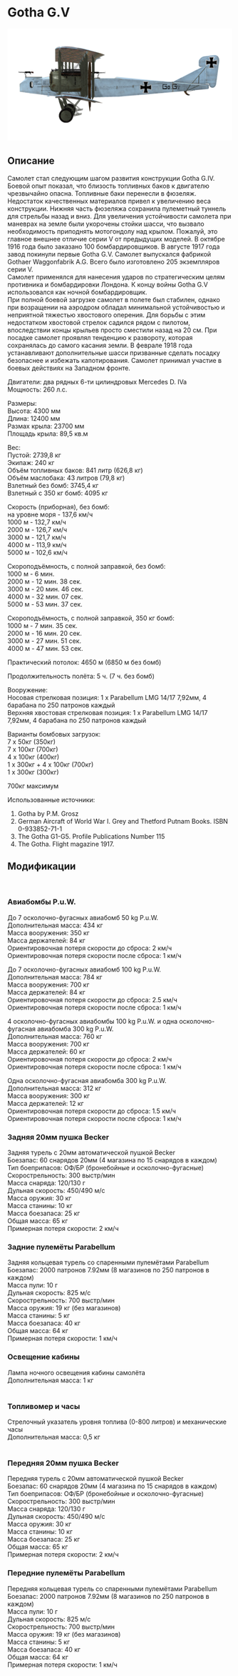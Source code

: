 # Gotha G.V  
  
![gothag5](../images/gothag5.png)  
  
## Описание  
  
Самолет стал следующим шагом развития конструкции Gotha G.IV. Боевой опыт показал, что близость топливных баков к двигателю чрезвычайно опасна. Топливные баки перенесли в фюзеляж. Недостаток качественных материалов привел к увеличению веса конструкции. Нижняя часть фюзеляжа сохранила пулеметный туннель для стрельбы назад и вниз. Для увеличения устойчивости самолета при маневрах на земле были укорочены стойки шасси, что вызвало необходимость приподнять мотогондолу над крылом. Пожалуй, это главное внешнее отличие серии V от предыдущих моделей. В октябре 1916 года было заказано 100 бомбардировщиков. В августе 1917 года завод покинули первые Gotha G.V. Самолет выпускался фабрикой Gothaer Waggonfabrik A.G. Всего было изготовлено 205 экземпляров серии V.  
Самолет применялся для нанесения ударов по стратегическим целям противника и бомбардировки Лондона. К концу войны Gotha G.V использовался как ночной бомбардировщик.  
При полной боевой загрузке самолет в полете был стабилен, однако при возращении на аэродром обладал минимальной устойчивостью и неприятной тяжестью хвостового оперения. Для борьбы с этим недостатком хвостовой стрелок садился рядом с пилотом, впоследствии концы крыльев просто сместили назад на 20 см. При посадке самолет проявлял тенденцию к развороту, которая сохранялась до самого касания земли. В феврале 1918 года устанавливают дополнительные шасси призванные сделать посадку безопаснее и избежать капотирования. Самолет принимал участие в боевых действиях на Западном фронте.  
  
  
Двигатели: два рядных 6-ти цилиндровых Mercedes D. IVa  
Мощность: 260 л.с.  
  
Размеры:  
Высота: 4300 мм  
Длина: 12400 мм  
Размах крыла: 23700 мм  
Площадь крыла: 89,5 кв.м  
  
Вес:  
Пустой: 2739,8 кг  
Экипаж: 240 кг  
Объём топливных баков: 841 литр (626,8 кг)  
Объём маслобакa: 43 литров (79,8 кг)     
Взлетный без бомб: 3745,4 кг  
Взлетный с 350 кг бомб: 4095 кг  
  
Скорость (приборная), без бомб:  
на уровне моря - 137,6 км/ч  
1000 м - 132,7 км/ч  
2000 м - 126,7 км/ч  
3000 м - 121,7 км/ч  
4000 м - 113,9 км/ч  
5000 м - 102,6 км/ч  
  
Скороподъёмность, с полной заправкой, без бомб:  
1000 м - 6 мин.  
2000 м - 12 мин. 38 сек.  
3000 м - 20 мин. 46 сек.  
4000 м - 32 мин. 07 сек.  
5000 м - 53 мин. 37 сек.  
  
Скороподъёмность, с полной заправкой, 350 кг бомб:  
1000 м - 7 мин. 35 сек.  
2000 м - 16 мин. 20 сек.  
3000 м - 27 мин. 51 сек.  
4000 м - 47 мин. 53 сек.  
  
Практический потолок: 4650 м (6850 м без бомб)  
  
Продолжительность полёта: 5 ч. (7 ч. без бомб)  
  
Вооружение:  
Носовая стрелковая позиция:  1 х Parabellum LMG 14/17 7,92мм, 4 барабана по 250 патронов каждый  
Верхняя хвостовая стрелковая позиция:  1 х Parabellum LMG 14/17 7,92мм, 4 барабана по 250 патронов каждый  
  
Варианты бомбовых загрузок:  
7 x 50кг (350кг)  
7 x 100кг (700кг)  
4 x 100кг (400кг)  
1 х 300кг + 4 x 100кг (700кг)  
1 х 300кг (300кг)  
  
700кг максимум  
  
Использованные источники:  
1) Gotha by P.M. Grosz  
2) German Aircraft of World War I. Grey and Thetford Putnam Books. ISBN  0-933852-71-1  
3) The Gotha G1-G5. Profile Publications Number 115  
4) The Gotha. Flight magazine 1917.  
  
## Модификации  
  ﻿
  
### Авиабомбы P.u.W.  
  
До 7 осколочно-фугасных авиабомб 50 kg P.u.W.  
Дополнительная масса: 434 кг  
Масса вооружения: 350 кг  
Масса держателей: 84 кг  
Ориентировочная потеря скорости до сброса: 2 км/ч  
Ориентировочная потеря скорости после сброса: 1 км/ч  
  
До 7 осколочно-фугасных авиабомб 100 kg P.u.W.  
Дополнительная масса: 784 кг  
Масса вооружения: 700 кг  
Масса держателей: 84 кг  
Ориентировочная потеря скорости до сброса: 2.5 км/ч  
Ориентировочная потеря скорости после сброса: 1 км/ч  
  
4 осколочно-фугасных авиабомбы 100 kg P.u.W. и одна осколочно-фугасная авиабомба 300 kg P.u.W.  
Дополнительная масса: 760 кг  
Масса вооружения: 700 кг  
Масса держателей: 60 кг  
Ориентировочная потеря скорости до сброса: 2 км/ч  
Ориентировочная потеря скорости после сброса: 1 км/ч  
  
Одна осколочно-фугасная авиабомба 300 kg P.u.W.  
Дополнительная масса: 312 кг  
Масса вооружения: 300 кг  
Масса держателей: 12 кг  
Ориентировочная потеря скорости до сброса: 1.5 км/ч  
Ориентировочная потеря скорости после сброса: 1 км/ч  ﻿
  
### Задняя 20мм пушка Becker  
  
Задняя турель с 20мм автоматической пушкой Becker  
Боезапас: 60 снарядов 20мм (4 магазина по 15 снарядов в каждом)  
Тип боеприпасов: ОФ/БР (бронебойные и осколочно-фугасные)  
Скорострельность: 300 выстр/мин  
Масса снаряда: 120/130 г  
Дульная скорость: 450/490 м/с  
Масса оружия: 30 кг  
Масса станины: 10 кг  
Масса боезапаса: 25 кг  
Общая масса: 65 кг  
Примерная потеря скорости: 2 км/ч  ﻿
  
### Задние пулемёты Parabellum  
  
Задняя кольцевая турель со спаренными пулемётами Parabellum  
Боезапас: 2000 патронов 7.92мм (8 магазинов по 250 патронов в каждом)  
Масса пули: 10 г  
Дульная скорость: 825 м/с  
Скорострельность: 700 выстр/мин  
Масса оружия: 19 кг (без магазинов)  
Масса станины: 5 кг  
Масса боезапаса: 40 кг  
Общая масса: 64 кг  
Примерная потеря скорости: 1 км/ч  ﻿
  
### Освещение кабины  
  
Лампа ночного освещения кабины самолёта  
Дополнительная масса: 1 кг  
  ﻿
  
### Топливомер и часы  
  
Стрелочный указатель уровня топлива (0-800 литров) и механические часы  
Дополнительная масса: 0,5 кг  
  ﻿
  
### Передняя 20мм пушка Becker  
  
Передняя турель с 20мм автоматической пушкой Becker  
Боезапас: 60 снарядов 20мм (4 магазина по 15 снарядов в каждом)  
Тип боеприпасов: ОФ/БР (бронебойные и осколочно-фугасные)  
Скорострельность: 300 выстр/мин  
Масса снаряда: 120/130 г  
Дульная скорость: 450/490 м/с  
Масса оружия: 30 кг  
Масса станины: 10 кг  
Масса боезапаса: 25 кг  
Общая масса: 65 кг  
Примерная потеря скорости: 2 км/ч  ﻿
  
### Передние пулемёты Parabellum  
  
Передняя кольцевая турель со спаренными пулемётами Parabellum  
Боезапас: 2000 патронов 7.92мм (8 магазинов по 250 патронов в каждом)  
Масса пули: 10 г  
Дульная скорость: 825 м/с  
Скорострельность: 700 выстр/мин  
Масса оружия: 19 кг (без магазинов)  
Масса станины: 5 кг  
Масса боезапаса: 40 кг  
Общая масса: 64 кг  
Примерная потеря скорости: 1 км/ч  